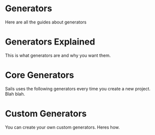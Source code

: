 # Generators

Here are all the guides about generators

# Generators Explained

This is what generators are and why you want them.

# Core Generators

Sails uses the following generators every time you create a new project.  Blah blah.

# Custom Generators

You can create your own custom generators.  Heres how.
